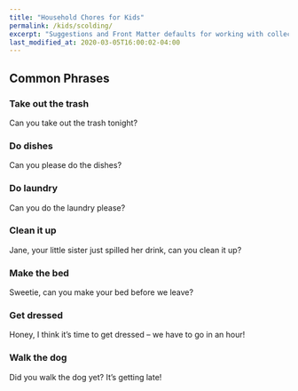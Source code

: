 ```yaml
---
title: "Household Chores for Kids"
permalink: /kids/scolding/
excerpt: "Suggestions and Front Matter defaults for working with collections."
last_modified_at: 2020-03-05T16:00:02-04:00
---
```



## Common Phrases

### Take out the trash  
Can you take out the trash tonight?  

### Do dishes
Can you please do the dishes?

### Do laundry
Can you do the laundry please?
### Clean it up
Jane, your little sister just spilled her drink, can you clean it up?
### Make the bed
Sweetie, can you make your bed before we leave?
### Get dressed
Honey, I think it’s time to get dressed – we have to go in an hour!
### Walk the dog
Did you walk the dog yet? It’s getting late!

